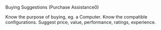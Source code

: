 Buying Suggestions (Purchase Assistance0)

Know the purpose of buying, eg. a Computer.
Know the compatible configurations.
Suggest price, value, performance, ratings, experience.
